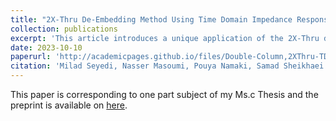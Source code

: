 ```yaml
---
title: "2X-Thru De-Embedding Method Using Time Domain Impedance Response for S-Parameter Characterization of DUT in Broadband PCB"
collection: publications
excerpt: 'This article introduces a unique application of the 2X-Thru de-embedding method, where it utilizes the impedance response of a structure—deviating from its conventional usage. The method is employed to mitigate the influence of Sub-Miniature version A (SMA) connectors in broadband printed circuit board (PCB) systems. For this purpose, two 50Ω microstrip lines are created on RO3003 laminates, accompanied by 1092-03A-6 edge-type 2.92mm female end launch connectors serving as error boxes on the designed transmission lines (test structures). To simulate these structures, the HFSS 3D electromagnetic (EM) simulator, renowned for its accuracy in real-world comparisons, is utilized. The method presents a sequential S-parameter model for the structure formed by the SMA connectors and the transmission lines. This enables discontinuous fixture S-parameter extraction up to 40 GHz. The precision of the method's extracted S-parameters is validated by comparing the obtained results from the microstrip line trace simulation with the outcomes of the de-embedding method applied to the test structures. The error between the de-embedded trace and the simulated one is minimal, measuring under 0.3 dB.'
date: 2023-10-10
paperurl: 'http://academicpages.github.io/files/Double-Column,2XThru-TDIR-paper,ver2.2.pdf'
citation: 'Milad Seyedi, Nasser Masoumi, Pouya Namaki, Samad Sheikhaei. 2X-Thru De-Embedding Method Using Time Domain Impedance Response for S-Parameter Characterization of DUT in Broadband PCB.'
---
```

<!-- This paper is corresponding to the subject of my Ms.c Thesis and it's Under Preparation.
![Editing a markdown file for a talk](/images/glow_mine.gif) -->
This paper is corresponding to one part subject of my Ms.c Thesis and the preprint is available on [here](http://academicpages.github.io/files/Double-Column,2XThru-TDIR-paper,ver2.2.pdf).

